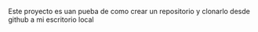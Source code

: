 Este proyecto es uan pueba de como crear un repositorio y clonarlo desde github a mi escritorio local